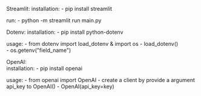 Streamlit:
  installation:
    - pip install streamlit

  run:
    - python -m streamlit run main.py
  
Dotenv:
  installation:
    - pip install python-dotenv
    
  usage:
    - from dotenv import load_dotenv & import os
    - load_dotenv()  
    - os.getenv("field_name")

OpenAI:        
  installation:
    - pip install openai
    
  usage:
    - from openai import OpenAI
    - create a client by provide a argument api_key to OpenAI()
    - OpenAI(api_key=key)